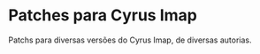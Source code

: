 Patches para Cyrus Imap
=========

Patchs para diversas versões do Cyrus Imap, de diversas autorias.
